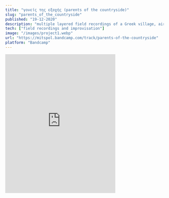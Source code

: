 ```yaml
---
title: "γονείς της εξοχής (parents of the countryside)"
slug: "parents_of_the_countryside"
published: "19-12-2020"
description: "multiple layered field recordings of a Greek village, airy distant synth sounds, melodic improvisation on an electronic instrument."
tech: ["field recordings and improvisation"]
image: "/images/project1.webp"
url: "https://mitspol.bandcamp.com/track/parents-of-the-countryside"
platform: "Bandcamp"
---
```


<iframe style="border: 0; width: 350px; height: 442px;" src="https://bandcamp.com/EmbeddedPlayer/track=2395319972/size=large/bgcol=ffffff/linkcol=63b2cc/tracklist=false/transparent=true/" seamless><a href="https://mitspol.bandcamp.com/track/parents-of-the-countryside">γονείς της εξοχής (parents of the countryside) by Mitspol</a></iframe>